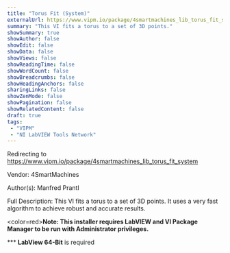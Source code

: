 ```yaml
---
title: "Torus Fit (System)"
externalUrl: https://www.vipm.io/package/4smartmachines_lib_torus_fit_system
summary: "This VI fits a torus to a set of 3D points."
showSummary: true
showAuthor: false
showEdit: false
showData: false
showViews: false
showReadingTime: false
showWordCount: false
showBreadcrumbs: false
showHeadingAnchors: false
sharingLinks: false
showZenMode: false
showPagination: false
showRelatedContent: false
draft: true
tags:
 - "VIPM"
 - "NI LabVIEW Tools Network"
---
```


Redirecting to https://www.vipm.io/package/4smartmachines_lib_torus_fit_system

Vendor: 4SmartMachines

Author(s): Manfred Prantl
 
Full Description:
This VI fits a torus to a set of 3D points. It uses a very fast algorithm to achieve robust and accurate results.

<color=red>**Note: This installer requires LabVIEW and VI Package Manager to be run with Administrator privileges.**</color> 

*** **LabView 64-Bit** is required